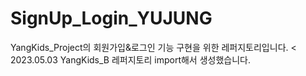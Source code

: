 # SignUp_Login_YUJUNG
YangKids_Project의 회원가입&로그인 기능 구현을 위한 레퍼지토리입니다. <
2023.05.03 YangKids_B 레퍼지토리 import해서 생성했습니다.

